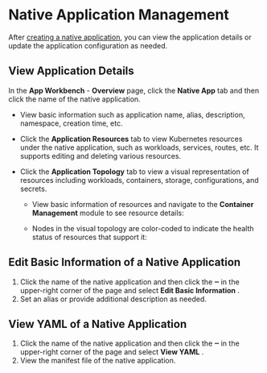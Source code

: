 # Native Application Management

After [creating a native application](native-app.md), you can view the application details or update the application configuration as needed.

## View Application Details

In the __App Workbench__ - __Overview__ page, click the __Native App__ tab and then click the name of the native application.

- View basic information such as application name, alias, description, namespace, creation time, etc.


- Click the __Application Resources__ tab to view Kubernetes resources under the native application, such as workloads, services, routes, etc. It supports editing and deleting various resources.


- Click the __Application Topology__ tab to view a visual representation of resources including workloads, containers, storage, configurations, and secrets.


    - View basic information of resources and navigate to the __Container Management__ module to see resource details:


    - Nodes in the visual topology are color-coded to indicate the health status of resources that support it:


## Edit Basic Information of a Native Application

1. Click the name of the native application and then click the __ⵈ__ in the upper-right corner of the page and select __Edit Basic Information__ .
2. Set an alias or provide additional description as needed.


## View YAML of a Native Application

1. Click the name of the native application and then click the __ⵈ__ in the upper-right corner of the page and select __View YAML__ .
2. View the manifest file of the native application.

